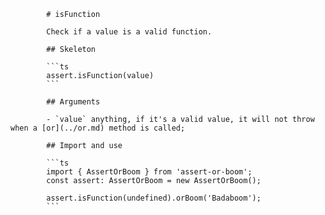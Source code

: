             # isFunction

            Check if a value is a valid function.

            ## Skeleton

            ```ts
            assert.isFunction(value)
            ```

            ## Arguments

            - `value` anything, if it's a valid value, it will not throw when a [or](../or.md) method is called;

            ## Import and use

            ```ts
            import { AssertOrBoom } from 'assert-or-boom';
            const assert: AssertOrBoom = new AssertOrBoom();

            assert.isFunction(undefined).orBoom('Badaboom');
            ```
